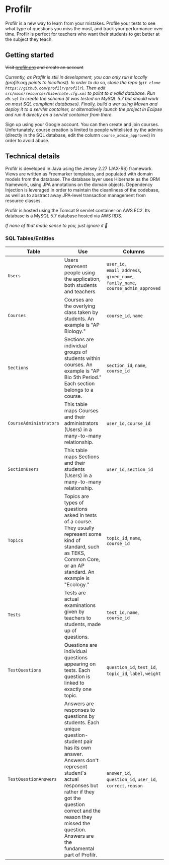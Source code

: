 # Profilr

Profilr is a new way to learn from your mistakes. Profile your tests to see what type of questions you miss the most, and track your performance over time. Profilr is perfect for teachers who want their students to get better at the subject they teach.

## Getting started

~~Visit [profilr.org](https://profilr.org) and create an account~~

*Currently, as Profilr is still in development, you can only run it locally (profilr.org points to localhost). In order to do so, clone the repo (`git clone https://github.com/profilr/profilr`). Then edit `src/main/resources/hibernate.cfg.xml` to point to a valid database. Run `db.sql` to create the schema (it was tested on MySQL 5.7 but should work on most SQL compliant databases). Finally, build a war using Maven and deploy it to a servlet container, or alternatively launch the project in Eclipse and run it directly on a servlet container from there.*

Sign up using your Google account. You can then create and join courses. Unfortunately, course creation is limited to people whitelisted by the admins (directly in the SQL database, edit the column `course_admin_approved`) in order to avoid abuse.

## Technical details

Profilr is developed in Java using the Jersey 2.27 (JAX-RS) framework. Views are written as Freemarker templates, and populated with domain models from the database. The database layer uses Hibernate as the ORM framework, using JPA annotations on the domain objects. Dependency Injection is leveraged in order to maintain the cleanliness of the codebase, as well as to abstract away JPA-level transaction management from resource classes.

Profilr is hosted using the Tomcat 9 servlet container on AWS EC2. Its database is a MySQL 5.7 database hosted via AWS RDS.

*If none of that made sense to you, just ignore it :slightly_smiling_face:*

### SQL Tables/Entities

| Table                  | Use                                                          | Columns                                                      |
| ---------------------- | ------------------------------------------------------------ | ------------------------------------------------------------ |
| `Users`                | Users represent people using the application, both students and teachers | `user_id`, `email_address`, `given_name`, `family_name`, `course_admin_approved` |
| `Courses`              | Courses are the overlying class taken by students. An example is "AP Biology." | `course_id`,  `name`                                         |
| `Sections`             | Sections are individual groups of students within courses. An example is "AP Bio 5th Period." Each section belongs to a course. | `section_id`,  `name`, `course_id`                           |
| `CourseAdministrators` | This table maps Courses and their administrators (Users) in a many-to-many relationship. | `user_id`,  `course_id`                                      |
| `SectionUsers`         | This table maps Sections and their students (Users) in a many-to-many relationship. | `user_id`,  `section_id`                                     |
| `Topics`               | Topics are types of questions asked in tests of a course. They usually represent some kind of standard, such as TEKS, Common Core, or an AP standard. An example is "Ecology." | `topic_id`, `name`, `course_id`                              |
| `Tests`                | Tests are actual examinations given by teachers to students, made up of questions. | `test_id`, `name`, `course_id`                               |
| `TestQuestions`        | Questions are individual questions appearing on tests. Each question is linked to exactly one topic. | `question_id`, `test_id`, `topic_id`, `label`, `weight`      |
| `TestQuestionAnswers`  | Answers are responses to questions by students. Each unique question-student pair has its own answer. Answers don't represent student's actual responses but rather if they got the question correct and the reason they missed the question. Answers are the fundamental part of Profilr. | `answer_id`, `question_id`, `user_id`, `correct`, `reason`   |